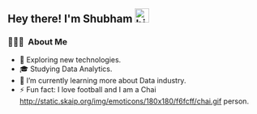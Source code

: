 ## Hey there! I'm Shubham  <img src="https://user-images.githubusercontent.com/1303154/88677602-1635ba80-d120-11ea-84d8-d263ba5fc3c0.gif" width="28px" alt="hi">

<h3> 👨🏻‍💻 &nbsp;About Me </h3>

- 🤔 Exploring new technologies.
- 🎓 Studying Data Analytics.
- 🌱 I’m currently learning more about Data industry.
- ⚡ Fun fact: I love football and I am a Chai http://static.skaip.org/img/emoticons/180x180/f6fcff/chai.gif person.


<!---
ShubhamAwati/ShubhamAwati is a ✨ special ✨ repository because its `README.md` (this file) appears on your GitHub profile.
You can click the Preview link to take a look at your changes.
--->
